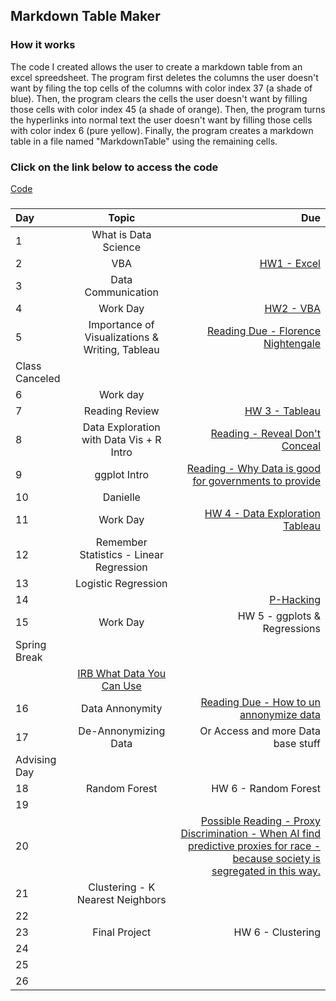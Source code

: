 ## Markdown Table Maker
### How it works
The code I created allows the user to create a markdown table from an excel spreedsheet.
The program first deletes the columns the user doesn't want by filing the top cells of the columns with color index 37 (a shade of blue). 
Then, the program clears the cells the user doesn't want by filling those cells with color index 45 (a shade of orange).
Then, the program turns the hyperlinks into normal text the user doesn't want by filling those cells with color index 6 (pure yellow).
Finally, the program creates a markdown table in a file named "MarkdownTable" using the remaining cells.
### Click on the link below to access the code
[Code](https://github.com/Violagameboy/AdvancedDataScience/blob/gh-pages/Markdown/Code.txt)
###
Day|Topic|Due
|:---- |:----:| ----:|
1|What is Data Science |
2|VBA|[HW1 - Excel](https://docs.google.com/document/d/1g8eOYNe9sDmrstRgvFRZBskxjaIaD7Za4lFXSgPPkVw/edit)
3|Data Communication|
4|Work Day|[HW2 - VBA](https://docs.google.com/document/d/1bTkmUon_Kq6_DupNw2Szh-T4rFGqzeA2aIIBy7m1yhk/edit)
5|Importance of Visualizations & Writing, Tableau|[Reading Due - Florence Nightengale](https://docs.google.com/forms/d/1FBgScIpV9Vpa-jb1nlWuoCqOxFE7v5SmQtacpFHpIq8/edit)
|Class Canceled |
6|Work day|
7|Reading Review|[HW 3 - Tableau](https://docs.google.com/document/d/1bta4t39rpvl-kXgO2pmZPGypWnYyBbiyzCPek9kxv9E/edit)
8|Data Exploration with Data Vis + R Intro|[Reading - Reveal Don't Conceal](https://docs.google.com/forms/d/1zno4KDCz5dWahMLxWlQDUzI7sfpd2ygYqU6H_k05K-E/edit)
9|ggplot Intro|[Reading - Why Data is good for governments to provide](https://www.theguardian.com/local-government-network/2013/oct/21/open-data-us-san-francisco)
10|Danielle|
11|Work Day|[HW 4 - Data Exploration Tableau](https://docs.google.com/document/d/1GJbs8fvJn99ogIkj3jbGYEoTcw0Tgu4XyI15WOqdQfs/edit)
12|Remember Statistics - Linear Regression|
13|Logistic Regression|
14||[P-Hacking](https://rss.onlinelibrary.wiley.com/doi/10.1111/1740-9713.01554)
15|Work Day|HW 5 - ggplots & Regressions
Spring Break||
||[IRB What Data You Can Use](https://research.virginia.edu/irb-hsr/archival-data)
16|Data Annonymity|[Reading Due - How to un annonymize data](https://www.theguardian.com/technology/2019/jul/23/anonymised-data-never-be-anonymous-enough-study-finds)
17|De-Annonymizing Data|Or Access and more Data base stuff
Advising Day||
18|Random Forest|HW 6 - Random Forest
19||
20||[Possible Reading - Proxy Discrimination - When AI find predictive proxies for race - because society is segregated in this way. ](https://ilr.law.uiowa.edu/print/volume-105-issue-3/proxy-discrimination-in-the-age-of-artificial-intelligence-and-big-data)
21|Clustering - K Nearest Neighbors|
22||
23|Final Project|HW 6 - Clustering
24||
25||
26||
